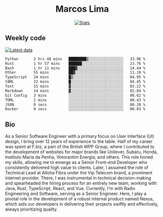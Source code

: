 <div align="center">
  <h1>Marcos Lima</h1>
  
  <a href="https://skvggor.dev">
    <img src="https://github.com/skvggor/skvggor/assets/958723/3c85f137-8d74-4cc8-a2b1-877784f3e44d" alt="Stats" />
  </a>
</div>

## Weekly code

[![Latest data](https://github.com/skvggor/skvggor/actions/workflows/main.yml/badge.svg)](https://github.com/skvggor/skvggor/actions/workflows/main.yml)

<!--START_SECTION:waka-->

```txt
Python       2 hrs 48 mins   ████████▒░░░░░░░░░░░░░░░░   33.96 %
Rust         1 hr 57 mins    ██████░░░░░░░░░░░░░░░░░░░   23.76 %
Bash         1 hr 11 mins    ███▓░░░░░░░░░░░░░░░░░░░░░   14.44 %
Other        55 mins         ██▓░░░░░░░░░░░░░░░░░░░░░░   11.10 %
TypeScript   24 mins         █▒░░░░░░░░░░░░░░░░░░░░░░░   04.95 %
YAML         22 mins         █░░░░░░░░░░░░░░░░░░░░░░░░   04.45 %
Text         15 mins         ▓░░░░░░░░░░░░░░░░░░░░░░░░   03.22 %
Markdown     14 mins         ▓░░░░░░░░░░░░░░░░░░░░░░░░   02.84 %
Git Config   3 mins          ░░░░░░░░░░░░░░░░░░░░░░░░░   00.62 %
TOML         2 mins          ░░░░░░░░░░░░░░░░░░░░░░░░░   00.43 %
JSON         0 secs          ░░░░░░░░░░░░░░░░░░░░░░░░░   00.20 %
Docker       0 secs          ░░░░░░░░░░░░░░░░░░░░░░░░░   00.03 %
```

<!--END_SECTION:waka-->

## Bio

<p>As a Senior Software Engineer with a primary focus on User Interface (UI) design, I bring over 12 years of experience to the table. Half of my career was spent at F.biz, a part of the British WPP Group, where I contributed to the development of websites for major brands like Unilever, Subaru, Honda, Instituto Maria da Penha, Votorantim Energia, and others. This role honed my skills, allowing me to emerge as a Senior Front-end Developer who consistently delivered high value to clients. Later, I assumed the role of Technical Lead at Alloha Fibra under the Vip Telecom brand, a prominent internet provider. There, I was instrumental in technical decision-making and spearheaded the hiring process for an entirely new team, working with Java, Rust, TypeScript, React, and Vue. Currently, I'm with Radix Engineering and Software, serving as a Senior Engineer. Here, I play a pivotal role in the development of a robust internal product named Nexus, which aids our developers in delivering their projects swiftly and effectively, always prioritizing quality.</p>

<!-- </details> -->

<!-- <div align="center">
  <h2>🤖 Recent Code Activity</h2>
  <img width="500" src="https://github-readme-stats.vercel.app/api/wakatime?username=skvggor&hide_title=true&layout=compact&theme=transparent" alt="Wakatime Stats" />
</div>

<br>

<div align="center">
  <h2>📈 GitHub Stats</h2>
  <img width="500" src="https://github-readme-stats.vercel.app/api?username=skvggor&show_icons=true&theme=transparent&hide_title=true&count_private=true" alt="GitHub Stats" />
</div>
 -->

